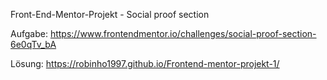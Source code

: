 Front-End-Mentor-Projekt - Social proof section

Aufgabe:
https://www.frontendmentor.io/challenges/social-proof-section-6e0qTv_bA

Lösung:
https://robinho1997.github.io/Frontend-mentor-projekt-1/
